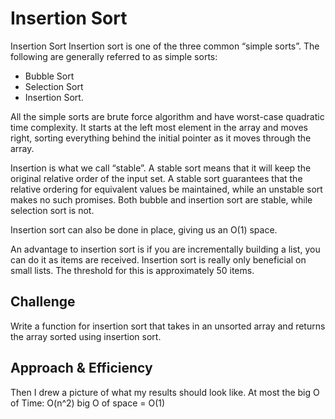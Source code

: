 # Insertion Sort
<!-- Short summary or background information -->
Insertion Sort
Insertion sort is one of the three common “simple sorts”. The following are generally referred to as simple sorts:

* Bubble Sort
* Selection Sort
* Insertion Sort.

All the simple sorts are brute force algorithm and have worst-case quadratic time complexity. It starts at the left most element in the array and moves right, sorting everything behind the initial pointer as it moves through the array.

Insertion is what we call “stable”. A stable sort means that it will keep the original relative order of the input set. A stable sort guarantees that the relative ordering for equivalent values be maintained, while an unstable sort makes no such promises. Both bubble and insertion sort are stable, while selection sort is not.

Insertion sort can also be done in place, giving us an O(1) space.

An advantage to insertion sort is if you are incrementally building a list, you can do it as items are received. Insertion sort is really only beneficial on small lists. The threshold for this is approximately 50 items.

## Challenge
<!-- Description of the challenge -->
Write a function for insertion sort that takes in an unsorted array and returns the array sorted using insertion sort.

## Approach & Efficiency
<!-- What approach did you take? Why? What is the Big O space/time for this approach? -->
Then I drew a picture of what my results should look like.
At most the big O of Time: O(n^2)
big O of space = O(1)


